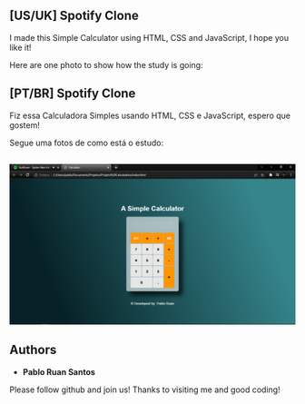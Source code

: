 ## [US/UK] Spotify Clone 

I made this Simple Calculator using HTML, CSS and JavaScript, I hope you like it!<br>

Here are one photo to show how the study is going:<br>

## [PT/BR] Spotify Clone

Fiz essa Calculadora Simples usando HTML, CSS e JavaScript, espero que gostem!<br>

Segue uma fotos de como está o estudo:<br>
##

![Spotify](https://github.com/PabloRuanP/calculator-js/blob/main/public/home.PNG)<br>


## Authors

* **Pablo Ruan Santos** 

Please follow github and join us!
Thanks to visiting me and good coding!
